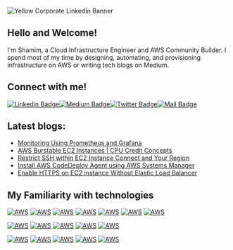 ![Yellow Corporate LinkedIn Banner](https://github.com/shamimice03/shamimice03/assets/19708705/30b2d2aa-2193-495b-a0da-c87c506a5526)
## Hello and Welcome!
I'm Shamim, a Cloud Infrastructure Engineer and AWS Community Builder. I spend most of my time by designing, automating, and provisioning infrastructure on AWS or writing tech blogs on Medium.

## Connect with me!

[![Linkedin Badge](https://img.shields.io/badge/LinkedIn-0077B5?style=for-the-badge&logo=linkedin&logoColor=white)](https://www.linkedin.com/in/shamimice03/)[![Medium Badge](https://img.shields.io/badge/Medium-12100E?style=for-the-badge&logo=medium&logoColor=white)](https://medium.com/@shamimice03)[![Twitter Badge](https://img.shields.io/badge/Twitter-1DA1F2?style=for-the-badge&logo=twitter&logoColor=white)](https://twitter.com/shamimice03)[![Mail Badge](https://img.shields.io/badge/Gmail-D14836?style=for-the-badge&logo=gmail&logoColor=white)](mailto:cloudterms.io@gmail.com)

## Latest blogs:
<!-- BLOG-POST-LIST:START -->
- [Monitoring Using Prometheus and Grafana](https://levelup.gitconnected.com/monitoring-using-prometheus-and-grafana-f2bc85810ebb?source=rss-a96bc5a23088------2)
- [AWS Burstable EC2 Instances | CPU Credit Concepts](https://towardsaws.com/aws-burstable-ec2-instances-cpu-credit-concepts-f48086a6867a?source=rss-a96bc5a23088------2)
- [Restrict SSH within EC2 Instance Connect and Your Region](https://medium.com/kubehub/restrict-ssh-within-ec2-instance-connect-and-your-region-ccd5d241c4e3?source=rss-a96bc5a23088------2)
- [Install AWS CodeDeploy Agent using AWS Systems Manager](https://towardsaws.com/install-aws-codedeploy-agent-using-aws-systems-manager-b2fafe4085?source=rss-a96bc5a23088------2)
- [Enable HTTPS on EC2 instance Without Elastic Load Balancer](https://faun.pub/enable-https-on-ec2-instance-without-elastic-load-balancer-f69cd57a8f3a?source=rss-a96bc5a23088------2)
<!-- BLOG-POST-LIST:END -->

## My Familiarity with technologies

[![AWS](https://img.shields.io/badge/Amazon_AWS-FF9900?style=for-the-badge&logo=amazonaws&logoColor=white)]()
[![AWS](https://img.shields.io/badge/VMware-231f20?style=for-the-badge&logo=VMware&logoColor=white)]()
[![AWS](https://img.shields.io/badge/kubernetes-326ce5.svg?&style=for-the-badge&logo=kubernetes&logoColor=white)]()
[![AWS](https://img.shields.io/badge/Docker-2CA5E0?style=for-the-badge&logo=docker&logoColor=white)]()
[![AWS](https://img.shields.io/badge/Terraform-7B42BC?style=for-the-badge&logo=terraform&logoColor=white)]()
[![AWS](https://img.shields.io/badge/Github%20Actions-282a2e?style=for-the-badge&logo=githubactions&logoColor=367cfe)]()
[![AWS](https://img.shields.io/badge/Argo%20CD-1e0b3e?style=for-the-badge&logo=argo&logoColor=#d16044)]()

[![AWS](https://img.shields.io/badge/powershell-5391FE?style=for-the-badge&logo=powershell&logoColor=white)]()
[![AWS](https://img.shields.io/badge/Shell_Script-121011?style=for-the-badge&logo=gnu-bash&logoColor=white)]()
[![AWS](https://img.shields.io/badge/Python-FFD43B?style=for-the-badge&logo=python&logoColor=blue)]()
[![AWS](https://img.shields.io/badge/Ansible-000000?style=for-the-badge&logo=ansible&logoColor=white)]()
[![AWS](https://img.shields.io/badge/Helm-0F1689?style=for-the-badge&logo=Helm&labelColor=0F1689)]()

[![AWS](https://img.shields.io/badge/Jenkins-D24939?style=for-the-badge&logo=Jenkins&logoColor=white)]()
[![AWS](https://img.shields.io/badge/Nginx-009639?style=for-the-badge&logo=nginx&logoColor=white)]()
[![AWS](https://img.shields.io/badge/Prometheus-000000?style=for-the-badge&logo=prometheus&labelColor=000000)]()
[![AWS](https://img.shields.io/badge/Grafana-F2F4F9?style=for-the-badge&logo=grafana&logoColor=orange&labelColor=F2F4F9)]()
[![AWS](https://img.shields.io/badge/GIT-E44C30?style=for-the-badge&logo=git&logoColor=white)]()


